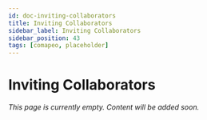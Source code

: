 ```yaml
---
id: doc-inviting-collaborators
title: Inviting Collaborators
sidebar_label: Inviting Collaborators
sidebar_position: 43
tags: [comapeo, placeholder]
---
```


# Inviting Collaborators

*This page is currently empty. Content will be added soon.*

